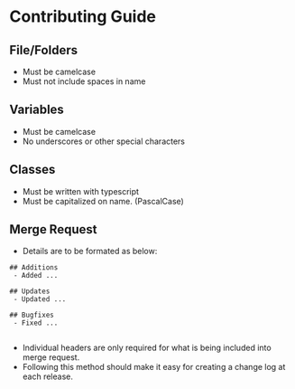 # Contributing Guide

## File/Folders
 - Must be camelcase
 - Must not include spaces in name

## Variables
 - Must be camelcase
 - No underscores or other special characters

## Classes
 - Must be written with typescript
 - Must be capitalized on name. (PascalCase)

## Merge Request
 - Details are to be formated as below:
 ```
 ## Additions
  - Added ...
  
 ## Updates
  - Updated ...
  
 ## Bugfixes
  - Fixed ...
  
 ```
  - Individual headers are only required for what is being included into merge request.
  - Following this method should make it easy for creating a change log at each release.
